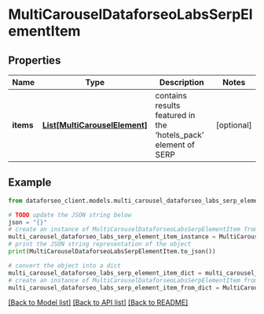 # MultiCarouselDataforseoLabsSerpElementItem


## Properties

Name | Type | Description | Notes
------------ | ------------- | ------------- | -------------
**items** | [**List[MultiCarouselElement]**](MultiCarouselElement.md) | contains results featured in the ‘hotels_pack’ element of SERP | [optional] 

## Example

```python
from dataforseo_client.models.multi_carousel_dataforseo_labs_serp_element_item import MultiCarouselDataforseoLabsSerpElementItem

# TODO update the JSON string below
json = "{}"
# create an instance of MultiCarouselDataforseoLabsSerpElementItem from a JSON string
multi_carousel_dataforseo_labs_serp_element_item_instance = MultiCarouselDataforseoLabsSerpElementItem.from_json(json)
# print the JSON string representation of the object
print(MultiCarouselDataforseoLabsSerpElementItem.to_json())

# convert the object into a dict
multi_carousel_dataforseo_labs_serp_element_item_dict = multi_carousel_dataforseo_labs_serp_element_item_instance.to_dict()
# create an instance of MultiCarouselDataforseoLabsSerpElementItem from a dict
multi_carousel_dataforseo_labs_serp_element_item_from_dict = MultiCarouselDataforseoLabsSerpElementItem.from_dict(multi_carousel_dataforseo_labs_serp_element_item_dict)
```
[[Back to Model list]](../README.md#documentation-for-models) [[Back to API list]](../README.md#documentation-for-api-endpoints) [[Back to README]](../README.md)


